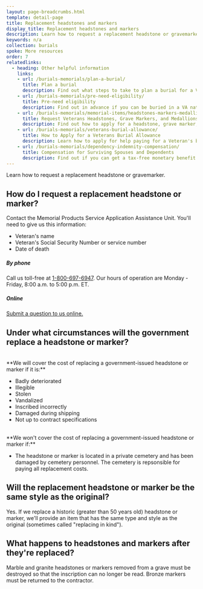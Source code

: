 ```yaml
---
layout: page-breadcrumbs.html
template: detail-page
title: Replacement headstones and markers
display_title: Replacement headstones and markers
description: Learn how to request a replacement headstone or gravemarker. 
keywords: n/a
collection: burials
spoke: More resources
order: 7
relatedlinks:
  - heading: Other helpful information
    links:
    - url: /burials-memorials/plan-a-burial/
      title: Plan a burial
      description: Find out what steps to take to plan a burial for a Veteran, spouse, or dependent family member.
    - url: /burials-memorials/pre-need-eligibility/
      title: Pre-need eligibility
      description: Find out in advance if you can be buried in a VA national cemetery. 
    - url: /burials-memorials/memorial-items/headstones-markers-medallions/
      title: Request Veterans Headstones, Grave Markers, and Medallions
      description: Find out how to apply for a headstone, grave marker, or medallion to honor a Veteran or eligible family member.
    - url: /burials-memorials/veterans-burial-allowance/
      title: How to Apply for a Veterans Burial Allowance
      description: Learn how to apply for help paying for a Veteran's burial and funeral costs.
    - url: /burials-memorials/dependency-indemnity-compensation/
      title: Compensation for Surviving Spouses and Dependents
      description: Find out if you can get a tax-free monetary benefit called Dependency and Indemnity Compensation (DIC).
---
```


<div class="va-introtext">
Learn how to request a replacement headstone or gravemarker. 
</div>

## How do I request a replacement headstone or marker? 

Contact the Memorial Products Service Application Assistance Unit. You'll need to give us this information:

- Veteran's name
- Veteran's Social Security Number or service number
- Date of death 

##### By phone

Call us toll-free at <a href="tel:+18006976947">1-800-697-6947</a>. Our hours of operation are Monday - Friday, 8:00 a.m. to 5:00 p.m. ET.

##### Online

[Submit a question to us online.](https://iris.custhelp.va.gov/app/ask)

## Under what circumstances will the government replace a headstone or marker?
<br>
**We will cover the cost of replacing a government-issued headstone or marker if it is:**

- Badly deteriorated
- Illegible
- Stolen
- Vandalized
- Inscribed incorrectly
- Damaged during shipping
- Not up to contract specifications
<br>
**We won't cover the cost of replacing a government-issued headstone or marker if:**

- The headstone or marker is located in a private cemetery and has been damaged by cemetery personnel. The cemetery is repsonsible for paying all replacement costs. 

## Will the replacement headstone or marker be the same style as the original?

Yes. If we replace a historic (greater than 50 years old) headstone or marker, we'll provide an item that has the same type and style as the original (sometimes called "replacing in kind"). 
  
## What happens to headstones and markers after they're replaced? 

Marble and granite headstones or markers removed from a grave must be destroyed so that the inscription can no longer be read. Bronze markers must be returned to the contractor. 


